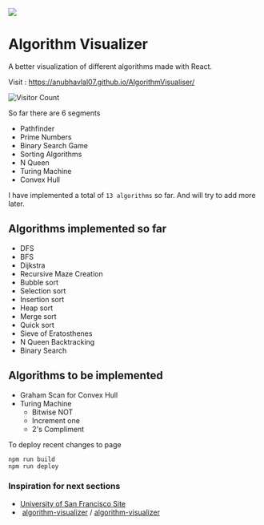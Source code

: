![](https://raw.githubusercontent.com/TamimEhsan/AlgorithmVisualizer/master/Assets/homepage.JPG)

# Algorithm Visualizer

A better visualization of different algorithms made with React. 

Visit : https://anubhavlal07.github.io/AlgorithmVisualiser/

![Visitor Count](https://visitor-badge.laobi.icu/badge?page_id=anubhavlal07.AlgorithmVisualizer)


So far there are 6 segments  
- Pathfinder
- Prime Numbers
- Binary Search Game
- Sorting Algorithms
- N Queen
- Turing Machine
- Convex Hull

I have implemented a total of `13 algorithms` so far. And will try to add more later.  

## Algorithms implemented so far

- DFS
- BFS
- Dijkstra
- Recursive Maze Creation
- Bubble sort
- Selection sort
- Insertion sort
- Heap sort
- Merge sort
- Quick sort
- Sieve of Eratosthenes
- N Queen Backtracking
- Binary Search

## Algorithms to be implemented

- Graham Scan for Convex Hull
- Turing Machine
  - Bitwise NOT
  - Increment one
  - 2's Compliment



To deploy recent changes to page

```
npm run build
npm run deploy
```



### Inspiration for next sections

- [University of San Francisco Site](https://www.cs.usfca.edu/~galles/visualization/Algorithms.html) 
- ​    [algorithm-visualizer](https://github.com/algorithm-visualizer)    /      [algorithm-visualizer](https://github.com/algorithm-visualizer/algorithm-visualizer)     


